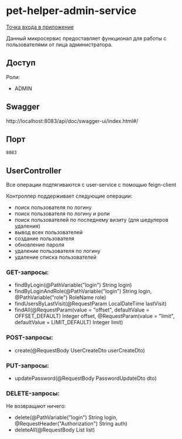 # pet-helper-admin-service

[Точка входа в приложение](https://github.com/vitmvit/pet-helper-api-gateway-service)

Данный микросервис предоставляет функционал для работы с пользователями от лица администратора.

## Доступ

Роли:

- ADMIN

## Swagger

http://localhost:8083/api/doc/swagger-ui/index.html#/

## Порт

```text
8083
```

## UserController

Все операции подтягиваются с user-service с помощью feign-client

Контроллер поддерживает следующие операции:

- поиск пользователя по логину
- поиск пользователя по логину и роли
- поиск пользователей по последнему визиту (для шедулеров удаления)
- вывод всех пользователей
- создание пользователя
- обновление пароля
- удаление пользователя по логину
- удаление списка пользователей

### GET-запросы:

- findByLogin(@PathVariable("login") String login)
- findByLoginAndRole(@PathVariable("login") String login, @PathVariable("role") RoleName role)
- findUsersByLastVisit(@RequestParam LocalDateTime lastVisit)
- findAll(@RequestParam(value = "offset", defaultValue = OFFSET_DEFAULT) Integer offset, @RequestParam(value = "limit",
  defaultValue = LIMIT_DEFAULT) Integer limit)

### POST-запросы:

- create(@RequestBody UserCreateDto userCreateDto)

### PUT-запросы:

- updatePassword(@RequestBody PasswordUpdateDto dto)

### DELETE-запросы:

Не возвращают ничего:

- delete(@PathVariable("login") String login, @RequestHeader("Authorization") String auth)
- deleteAll(@RequestBody List<UserDto> list)